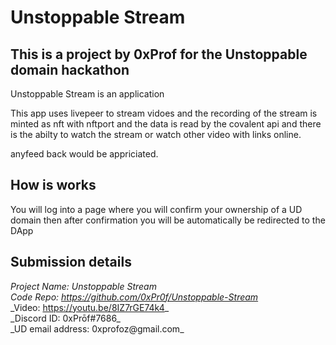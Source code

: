 # Unstoppable Stream

## This is a project by 0xProf for the Unstoppable domain hackathon

Unstoppable Stream is an application

This app uses livepeer to stream vidoes and the recording of the stream is minted as nft with nftport and the data is read by the covalent api and there is the abilty to watch the stream or watch other video with links online.

anyfeed back would be appriciated.

## How is works

You will log into a page where you will confirm your ownership of a UD domain
then after confirmation you will be automatically be redirected to the DApp

## Submission details

_Project Name: Unstoppable Stream_  
_Code Repo: https://github.com/0xPr0f/Unstoppable-Stream_  
\_Video: https://youtu.be/8IZ7rGE74k4_   
\_Discord ID: 0xPrōf#7686_  
\_UD email address: 0xprofoz@gmail.com_
